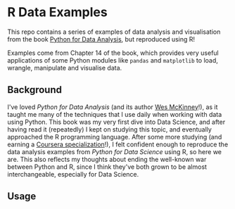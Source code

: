 
R Data Examples
===============

This repo contains a series of examples of data analysis and visualisation from the book [Python for Data Analysis](https://www.oreilly.com/library/view/python-for-data/9781491957653/), but reproduced using R!

Examples come from Chapter 14 of the book, which provides very useful applications of some Python modules like `pandas` and `matplotlib` to load, wrangle, manipulate and visualise data.

Background
----------

I've loved *Python for Data Analysis* (and its author [Wes McKinney](http://wesmckinney.com)!), as it taught me many of the techniques that I use daily when working with data using Python. This book was my very first dive into Data Science, and after having read it (repeatedly) I kept on studying this topic, and eventually approached the R programming language. After some more studying (and earning a [Coursera specialization](https://www.coursera.org/account/accomplishments/specialization/certificate/XQJQCG2DM6L5)!), I felt confident enough to reproduce the data analysis examples from *Python for Data Science* using R, so here we are.
This also reflects my thoughts about ending the well-known war between Python and R, since I think they've both grown to be almost interchangeable, especially for Data Science.

Usage
-----
